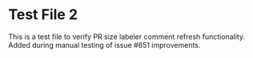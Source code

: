 # Test File 2

This is a test file to verify PR size labeler comment refresh functionality.
Added during manual testing of issue #651 improvements.
